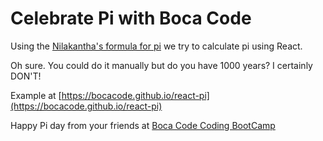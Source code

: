 # Celebrate Pi with Boca Code

Using the [Nilakantha's formula for pi](http://www.maeckes.nl/Formule%20voor%20pi%20(Nilakantha)%20GB.html) we try to calculate pi using React.

Oh sure. You could do it manually but do you have 1000 years? I certainly DON'T!

Example at [https://bocacode.github.io/react-pi](https://bocacode.github.io/react-pi)

Happy Pi day from your friends at [Boca Code Coding BootCamp](https://bocacode.com)